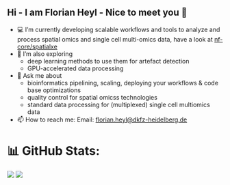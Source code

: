 ## Hi - I am Florian Heyl - Nice to meet you 👋

- 💻 I’m currently developing scalable workflows and tools to analyze and process spatial omics and single cell multi-omics data, have a look at [nf-core/spatialxe](https://github.com/nf-core/spatialxe)
- 🌱 I’m also exploring
  - deep learning methods to use them for artefact detection
  - GPU-accelerated data processing
- 💬 Ask me about
  - bioinformatics pipelining, scaling, deploying your workflows & code base optimizations
  - quality control for spatial omicss technologies
  - standard data processing for (multiplexed) single cell multiomics data
- 📫 How to reach me: Email: florian.heyl@dkfz-heidelberg.de

# 📊 GitHub Stats:
![](https://github-readme-stats.vercel.app/api?username=heylf&theme=dark&hide_border=false&include_all_commits=false&count_private=false)
![](https://github-readme-stats.vercel.app/api/top-langs/?username=heylf&theme=dark&hide_border=false&include_all_commits=false&count_private=false&layout=compact)
